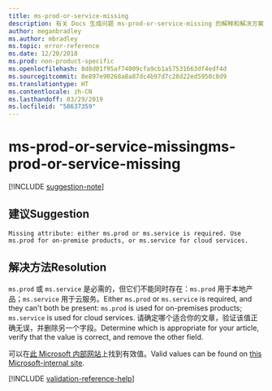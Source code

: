 ```yaml
---
title: ms-prod-or-service-missing
description: 有关 Docs 生成问题 ms-prod-or-service-missing 的解释和解决方案
author: meganbradley
ms.author: mbradley
ms.topic: error-reference
ms.date: 12/20/2018
ms.prod: non-product-specific
ms.openlocfilehash: 8d8d01f95af74009cfa9cb1a57531663df4edf4d
ms.sourcegitcommit: 8e897e90268a8a87dc4b97d7c28d22ed5950c8d9
ms.translationtype: HT
ms.contentlocale: zh-CN
ms.lasthandoff: 03/29/2019
ms.locfileid: "58637359"
---
```

# <a name="ms-prod-or-service-missing"></a><span data-ttu-id="92266-103">ms-prod-or-service-missing</span><span class="sxs-lookup"><span data-stu-id="92266-103">ms-prod-or-service-missing</span></span>

[!INCLUDE [suggestion-note](includes/suggestion-note.md)]

## <a name="suggestion"></a><span data-ttu-id="92266-104">建议</span><span class="sxs-lookup"><span data-stu-id="92266-104">Suggestion</span></span>

`Missing attribute: either ms.prod or ms.service is required. Use ms.prod for on-premise products, or ms.service for cloud services.`

## <a name="resolution"></a><span data-ttu-id="92266-105">解决方法</span><span class="sxs-lookup"><span data-stu-id="92266-105">Resolution</span></span>

<span data-ttu-id="92266-106">`ms.prod` 或 `ms.service` 是必需的，但它们不能同时存在：`ms.prod` 用于本地产品；`ms.service` 用于云服务。</span><span class="sxs-lookup"><span data-stu-id="92266-106">Either `ms.prod` or `ms.service` is required, and they can't both be present: `ms.prod` is used for on-premises products; `ms.service` is used for cloud services.</span></span> <span data-ttu-id="92266-107">请确定哪个适合你的文章，验证该值正确无误，并删除另一个字段。</span><span class="sxs-lookup"><span data-stu-id="92266-107">Determine which is appropriate for your article, verify that the value is correct, and remove the other field.</span></span>

<span data-ttu-id="92266-108">可以在[此 Microsoft 内部网站](https://docsmetadatatool.azurewebsites.net/allowlists)上找到有效值。</span><span class="sxs-lookup"><span data-stu-id="92266-108">Valid values can be found on [this Microsoft-internal site](https://docsmetadatatool.azurewebsites.net/allowlists).</span></span>

<!--make sure to add this file to your includes folder and verify the path-->
[!INCLUDE [validation-reference-help](includes/validation-reference-help.md)]